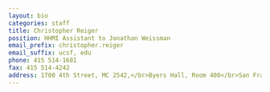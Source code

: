 ```yaml
---
layout: bio
categories: staff
title: Christopher Reiger
position: HHMI Assistant to Jonathan Weissman
email_prefix: christopher.reiger
email_suffix: ucsf, edu
phone: 415 514-1681
fax: 415 514-4242
address: 1700 4th Street, MC 2542,</br>Byers Hall, Room 408</br>San Francisco, CA 94158-2542</br>
---
```

